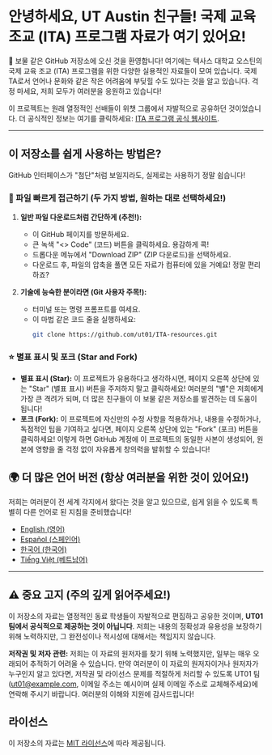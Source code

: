 # 안녕하세요, UT Austin 친구들! 국제 교육 조교 (ITA) 프로그램 자료가 여기 있어요!

👋 보물 같은 GitHub 저장소에 오신 것을 환영합니다! 여기에는 텍사스 대학교 오스틴의 국제 교육 조교 (ITA) 프로그램을 위한 다양한 실용적인 자료들이 모여 있습니다. 국제 TA로서 언어나 문화와 같은 작은 어려움에 부딪힐 수도 있다는 것을 알고 있습니다. 걱정 마세요, 저희 모두가 여러분을 응원하고 있습니다!

이 프로젝트는 원래 열정적인 선배들이 위챗 그룹에서 자발적으로 공유하던 것이었습니다. 더 공식적인 정보는 여기를 클릭하세요: [ITA 프로그램 공식 웹사이트](https://global.utexas.edu/english-language-center/resources/international-teaching-assistants).

---

## 이 저장소를 쉽게 사용하는 방법은?

GitHub 인터페이스가 "첨단"처럼 보일지라도, 실제로는 사용하기 정말 쉽습니다!

### 🚀 파일 빠르게 접근하기 (두 가지 방법, 원하는 대로 선택하세요!)

1.  **일반 파일 다운로드처럼 간단하게 (추천!):**
    *   이 GitHub 페이지를 방문하세요.
    *   큰 녹색 "<> Code" (코드) 버튼을 클릭하세요. 용감하게 콕!
    *   드롭다운 메뉴에서 "Download ZIP" (ZIP 다운로드)을 선택하세요.
    *   다운로드 후, 파일의 압축을 풀면 모든 자료가 컴퓨터에 있을 거예요! 정말 편리하죠?

2.  **기술에 능숙한 분이라면 (Git 사용자 주목!):**
    *   터미널 또는 명령 프롬프트를 여세요.
    *   이 마법 같은 코드 줄을 실행하세요:
        ```bash
        git clone https://github.com/ut01/ITA-resources.git
        ```

### ⭐ 별표 표시 및 포크 (Star and Fork)

*   **별표 표시 (Star):** 이 프로젝트가 유용하다고 생각하시면, 페이지 오른쪽 상단에 있는 "Star" (별표 표시) 버튼을 주저하지 말고 클릭하세요! 여러분의 "별"은 저희에게 가장 큰 격려가 되며, 더 많은 친구들이 이 보물 같은 저장소를 발견하는 데 도움이 됩니다!
*   **포크 (Fork):** 이 프로젝트에 자신만의 수정 사항을 적용하거나, 내용을 수정하거나, 독점적인 팁을 기여하고 싶다면, 페이지 오른쪽 상단에 있는 "Fork" (포크) 버튼을 클릭하세요! 이렇게 하면 GitHub 계정에 이 프로젝트의 동일한 사본이 생성되어, 원본에 영향을 줄 걱정 없이 자유롭게 창의력을 발휘할 수 있습니다!

## 🌍 더 많은 언어 버전 (항상 여러분을 위한 것이 있어요!)

저희는 여러분이 전 세계 각지에서 왔다는 것을 알고 있으므로, 쉽게 읽을 수 있도록 특별히 다른 언어로 된 지침을 준비했습니다!

*   [English (영어)](./translations/README.en.md)
*   [Español (스페인어)](./translations/README.es.md)
*   [한국어 (한국어)](./translations/README.ko.md)
*   [Tiếng Việt (베트남어)](./translations/README.vi.md)

---

## ⚠️ 중요 고지 (주의 깊게 읽어주세요!)

이 저장소의 자료는 열정적인 동료 학생들이 자발적으로 편집하고 공유한 것이며, **UT01 팀에서 공식적으로 제공하는 것이 아닙니다**. 저희는 내용의 정확성과 유용성을 보장하기 위해 노력하지만, 그 완전성이나 적시성에 대해서는 책임지지 않습니다.

**저작권 및 저자 관련:** 저희는 이 자료의 원저자를 찾기 위해 노력했지만, 일부는 매우 오래되어 추적하기 어려울 수 있습니다. 만약 여러분이 이 자료의 원저자이거나 원저자가 누구인지 알고 있다면, 저작권 및 라이선스 문제를 적절하게 처리할 수 있도록 UT01 팀 (ut01@example.com, 이메일 주소는 예시이며 실제 이메일 주소로 교체해주세요)에 연락해 주시기 바랍니다. 여러분의 이해와 지원에 감사드립니다!

## 라이선스

이 저장소의 자료는 [MIT 라이선스](LICENSE)에 따라 제공됩니다.